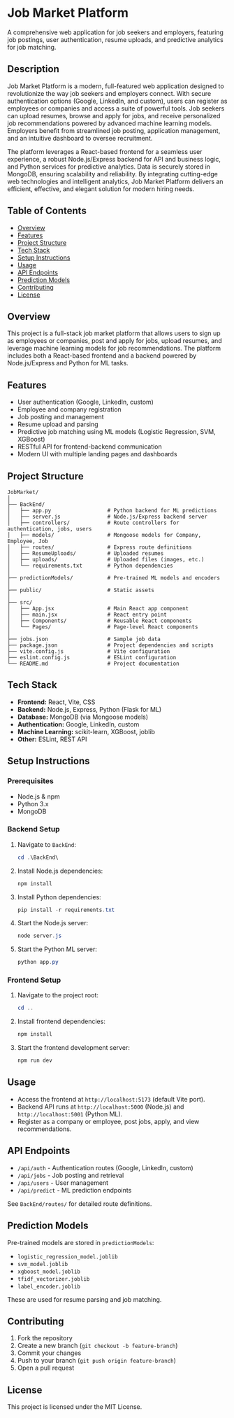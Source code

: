 # Job Market Platform

A comprehensive web application for job seekers and employers, featuring job postings, user authentication, resume uploads, and predictive analytics for job matching.

## Description

Job Market Platform is a modern, full-featured web application designed to revolutionize the way job seekers and employers connect. With secure authentication options (Google, LinkedIn, and custom), users can register as employees or companies and access a suite of powerful tools. Job seekers can upload resumes, browse and apply for jobs, and receive personalized job recommendations powered by advanced machine learning models. Employers benefit from streamlined job posting, application management, and an intuitive dashboard to oversee recruitment.

The platform leverages a React-based frontend for a seamless user experience, a robust Node.js/Express backend for API and business logic, and Python services for predictive analytics. Data is securely stored in MongoDB, ensuring scalability and reliability. By integrating cutting-edge web technologies and intelligent analytics, Job Market Platform delivers an efficient, effective, and elegant solution for modern hiring needs.

## Table of Contents

- [Overview](#overview)
- [Features](#features)
- [Project Structure](#project-structure)
- [Tech Stack](#tech-stack)
- [Setup Instructions](#setup-instructions)
- [Usage](#usage)
- [API Endpoints](#api-endpoints)
- [Prediction Models](#prediction-models)
- [Contributing](#contributing)
- [License](#license)

## Overview

This project is a full-stack job market platform that allows users to sign up as employees or companies, post and apply for jobs, upload resumes, and leverage machine learning models for job recommendations. The platform includes both a React-based frontend and a backend powered by Node.js/Express and Python for ML tasks.

## Features

- User authentication (Google, LinkedIn, custom)
- Employee and company registration
- Job posting and management
- Resume upload and parsing
- Predictive job matching using ML models (Logistic Regression, SVM, XGBoost)
- RESTful API for frontend-backend communication
- Modern UI with multiple landing pages and dashboards

## Project Structure

```
JobMarket/
│
├── BackEnd/
│   ├── app.py                  # Python backend for ML predictions
│   ├── server.js               # Node.js/Express backend server
│   ├── controllers/            # Route controllers for authentication, jobs, users
│   ├── models/                 # Mongoose models for Company, Employee, Job
│   ├── routes/                 # Express route definitions
│   ├── ResumeUploads/          # Uploaded resumes
│   ├── uploads/                # Uploaded files (images, etc.)
│   └── requirements.txt        # Python dependencies
│
├── predictionModels/           # Pre-trained ML models and encoders
│
├── public/                     # Static assets
│
├── src/
│   ├── App.jsx                 # Main React app component
│   ├── main.jsx                # React entry point
│   ├── Components/             # Reusable React components
│   └── Pages/                  # Page-level React components
│
├── jobs.json                   # Sample job data
├── package.json                # Project dependencies and scripts
├── vite.config.js              # Vite configuration
├── eslint.config.js            # ESLint configuration
└── README.md                   # Project documentation
```

## Tech Stack

- **Frontend:** React, Vite, CSS
- **Backend:** Node.js, Express, Python (Flask for ML)
- **Database:** MongoDB (via Mongoose models)
- **Authentication:** Google, LinkedIn, custom
- **Machine Learning:** scikit-learn, XGBoost, joblib
- **Other:** ESLint, REST API

## Setup Instructions

### Prerequisites

- Node.js & npm
- Python 3.x
- MongoDB

### Backend Setup

1. Navigate to `BackEnd`:
   ```powershell
   cd .\BackEnd\
   ```
2. Install Node.js dependencies:
   ```powershell
   npm install
   ```
3. Install Python dependencies:
   ```powershell
   pip install -r requirements.txt
   ```
4. Start the Node.js server:
   ```powershell
   node server.js
   ```
5. Start the Python ML server:
   ```powershell
   python app.py
   ```

### Frontend Setup

1. Navigate to the project root:
   ```powershell
   cd ..
   ```
2. Install frontend dependencies:
   ```powershell
   npm install
   ```
3. Start the frontend development server:
   ```powershell
   npm run dev
   ```

## Usage

- Access the frontend at `http://localhost:5173` (default Vite port).
- Backend API runs at `http://localhost:5000` (Node.js) and `http://localhost:5001` (Python ML).
- Register as a company or employee, post jobs, apply, and view recommendations.

## API Endpoints

- `/api/auth` - Authentication routes (Google, LinkedIn, custom)
- `/api/jobs` - Job posting and retrieval
- `/api/users` - User management
- `/api/predict` - ML prediction endpoints

See `BackEnd/routes/` for detailed route definitions.

## Prediction Models

Pre-trained models are stored in `predictionModels`:
- `logistic_regression_model.joblib`
- `svm_model.joblib`
- `xgboost_model.joblib`
- `tfidf_vectorizer.joblib`
- `label_encoder.joblib`

These are used for resume parsing and job matching.

## Contributing

1. Fork the repository
2. Create a new branch (`git checkout -b feature-branch`)
3. Commit your changes
4. Push to your branch (`git push origin feature-branch`)
5. Open a pull request

## License

This project is licensed under the MIT License.
